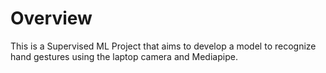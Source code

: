 # Overview

This is a Supervised ML Project that aims to develop a model to recognize hand gestures using the laptop camera and Mediapipe.
